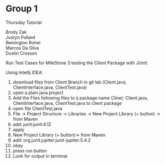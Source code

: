 # Group 1

Thursday Tutorial

Brody Zak  
Justyn Pollard  
Remington Rohel  
Marcos Da Silva  
Dustin Crosson  



Run Test Cases for MileStone 3 testing the Client Package with JUnit:

Using Intellij IDEA:
1. download files from Client Branch in git lab (Client.java, ClientInterface.java, ClientTest.java)
2. open a plain java project
3. Add the Files following files to a package name Clinet: Client.java, ClientInterface.java, ClientTest.java to client package
4. open file ClientTest.java
5. File -> Project Structure -> Libraries -> New Project Library (+ button) -> from Maven
6. add: junit:junit:4.12
7. apply
8. New Project Library (+ button)-> from Maven
9. add: org.junit.jupiter:junit-jupiter:5.4.2
10. okay
11. press run button
12. Look for output in terminal

